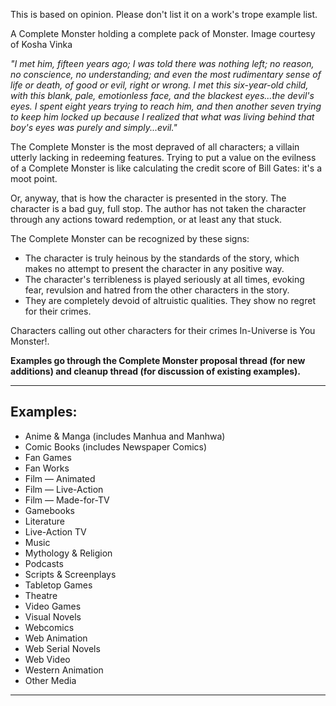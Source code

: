This is based on opinion. Please don't list it on a work's trope example list.

A Complete Monster holding a complete pack of Monster. Image courtesy of Kosha Vinka

_"I met him, fifteen years ago; I was told there was nothing left; no reason, no conscience, no understanding; and even the most rudimentary sense of life or death, of good or evil, right or wrong. I met this six-year-old child, with this blank, pale, emotionless face, and the blackest eyes...the devil's eyes. I spent eight years trying to reach him, and then another seven trying to keep him locked up because I realized that what was living behind that boy's eyes was purely and simply...evil."_

The Complete Monster is the most depraved of all characters; a villain utterly lacking in redeeming features. Trying to put a value on the evilness of a Complete Monster is like calculating the credit score of Bill Gates: it's a moot point.

Or, anyway, that is how the character is presented in the story. The character is a bad guy, full stop. The author has not taken the character through any actions toward redemption, or at least any that stuck.

The Complete Monster can be recognized by these signs:

-   The character is truly heinous by the standards of the story, which makes no attempt to present the character in any positive way.
-   The character's terribleness is played seriously at all times, evoking fear, revulsion and hatred from the other characters in the story.
-   They are completely devoid of altruistic qualities. They show no regret for their crimes.

Characters calling out other characters for their crimes In-Universe is You Monster!.

**Examples go through the Complete Monster proposal thread (for new additions) and cleanup thread (for discussion of existing examples).**

___

## Examples:

-   Anime & Manga (includes Manhua and Manhwa)
-   Comic Books (includes Newspaper Comics)
-   Fan Games
-   Fan Works
-   Film — Animated
-   Film — Live-Action
-   Film — Made-for-TV
-   Gamebooks
-   Literature
-   Live-Action TV
-   Music
-   Mythology & Religion
-   Podcasts
-   Scripts & Screenplays
-   Tabletop Games
-   Theatre
-   Video Games
-   Visual Novels
-   Webcomics
-   Web Animation
-   Web Serial Novels
-   Web Video
-   Western Animation
-   Other Media

___